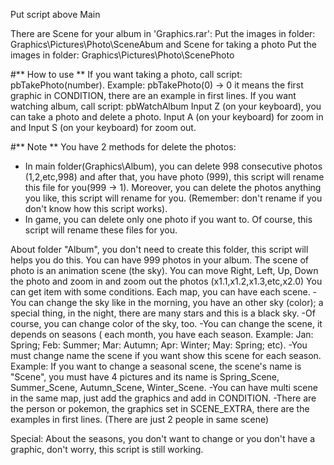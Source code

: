 Put script above Main

There are Scene for your album in 'Graphics.rar':
Put the images in folder: Graphics\Pictures\Photo\SceneAbum
and Scene for taking a photo
Put the images in folder: Graphics\Pictures\Photo\ScenePhoto

#** How to use **
If you want taking a photo, call script: pbTakePhoto(number).
Example: pbTakePhoto(0) -> 0 it means the first graphic in CONDITION, there are an example in first lines.
If you want watching album, call script: pbWatchAlbum
Input Z (on your keyboard), you can take a photo and delete a photo.
Input A (on your keyboard) for zoom in and Input S (on your keyboard) for zoom out.

#** Note **
You have 2 methods for delete the photos:
+ In main folder(Graphics\Album), you can delete 998 consecutive photos (1,2,etc,998) and after that, you have photo (999), this script will rename this file for you(999 -> 1). 
Moreover, you can delete the photos anything you like, this script will rename for you.
(Remember: don't rename if you don't know how this script works).
+ In game, you can delete only one photo if you want to. Of course, this script will rename these files for you.

About folder "Album", you don't need to create this folder, this script will helps you do this.
You can have 999 photos in your album.
The scene of photo is an animation scene (the sky).
You can move Right, Left, Up, Down the photo and zoom in and zoom out the photos (x1.1,x1.2,x1.3,etc,x2.0)
You can get item with some conditions.
Each map, you can have each scene.
-You can change the sky like in the morning, you have an other sky (color); a special thing, in the night, there are many stars and this is a black sky.
-Of course, you can change color of the sky, too.
-You can change the scene, it depends on seasons ( each month, you have each season. Example: Jan: Spring; Feb: Summer; Mar: Autumn; Apr: Winter; May: Spring; etc).
-You must change name the scene if you want show this scene for each season.
Example:
If you want to change a seasonal scene, the scene's name is "Scene", you must have 4 pictures and its name is Spring_Scene, Summer_Scene, Autumn_Scene, Winter_Scene.
-You can have multi scene in the same map, just add the graphics and add in CONDITION.
-There are the person or pokemon, the graphics set in SCENE_EXTRA, there are the examples in first lines. (There are just 2 people in same scene)

Special:
About the seasons, you don't want to change or you don't have a graphic, don't worry, this script is still working.